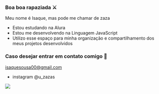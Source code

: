 ### Boa boa rapaziada ⚔️

Meu nome é Isaque, mas pode me chamar de zaza

- Estou estudando na Alura
- Estou me desenvolvendo na Linguagem JavaScript
- Utilizo esse espaço para minha organização e compartilhamento dos meus projetos desenvolvidos

### Caso desejar entrar em contato comigo 📧

isaquesousa00@gmail.com

- instagram @u_zazas

![](https://media1.tenor.com/m/3G63nN93C7oAAAAC/vinland-saga-thorfinn.gif)
